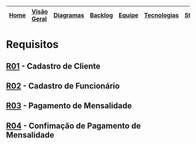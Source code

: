 |[Home](http://code.google.com/p/smartgym-bsi-2012-2/)|[Visão Geral](http://code.google.com/p/smartgym-bsi-2012-2/wiki/visao_geral)|[Diagramas](http://code.google.com/p/smartgym-bsi-2012-2/wiki/Diagramas)|[Backlog](http://code.google.com/p/smartgym-bsi-2012-2/wiki/backlog)|[Equipe](http://code.google.com/p/smartgym-bsi-2012-2/wiki/Equipe)|[Tecnologias](http://code.google.com/p/smartgym-bsi-2012-2/wiki/Tecnologias)|[Stakeholders](http://code.google.com/p/smartgym-bsi-2012-2/wiki/Atores_papeis)|[Mockups](http://code.google.com/p/smartgym-bsi-2012-2/wiki/Telas)|
|:----------------------------------------------------|:---------------------------------------------------------------------------|:-----------------------------------------------------------------------|:-------------------------------------------------------------------|:-----------------------------------------------------------------|:---------------------------------------------------------------------------|:------------------------------------------------------------------------------|:-----------------------------------------------------------------|

# Requisitos #

## [R01](https://code.google.com/p/smartgym-bsi-2012-2/source/detail?r=01) - Cadastro de Cliente ##

## [R02](https://code.google.com/p/smartgym-bsi-2012-2/source/detail?r=02) - Cadastro de Funcionário ##

## [R03](https://code.google.com/p/smartgym-bsi-2012-2/source/detail?r=03) - Pagamento de Mensalidade ##

## [R04](https://code.google.com/p/smartgym-bsi-2012-2/source/detail?r=04) - Confimação de Pagamento de Mensalidade ##